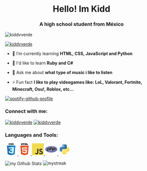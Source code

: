 <h1 align="center">Hello! Im Kidd</h1>
<h3 align="center">A high school student from México</h3>

<p align="left"> <img src="https://komarev.com/ghpvc/?username=kiddvverde&label=Profile%20views&color=0e75b6&style=flat" alt="kiddvverde" /> </p>

<p align="left"> <a href="https://twitter.com/kiddvverde" target="blank"><img src="https://img.shields.io/twitter/follow/kiddvverde?logo=twitter&style=for-the-badge" alt="kiddvverde" /></a> </p>

- 🌱 I’m currently learning **HTML, CSS, JavaScript and Python**

- 🌹 I'd like to learn **Ruby and C#**

- 💬 Ask me about **what type of music i like to listen**

- ⚡ Fun fact **I like to play videogames like: LoL, Valorant, Fortnite, Minecraft, Osu!, Roblox, etc...**

[![spotify-github-profile](https://spotify-github-profile.vercel.app/api/view?uid=31ngnsu7ppe6joap2t67cciud5ia&cover_image=true&theme=novatorem&show_offline=false&background_color=000000&interchange=true&bar_color=53b14f&bar_color_cover=false)](https://spotify-github-profile.vercel.app/api/view?uid=31ngnsu7ppe6joap2t67cciud5ia&redirect=true)

<h3 align="left">Connect with me:</h3>
<p align="left">
<a href="https://twitter.com/kiddvverde" target="blank"><img align="center" src="https://raw.githubusercontent.com/rahuldkjain/github-profile-readme-generator/master/src/images/icons/Social/twitter.svg" alt="kiddvverde" height="30" width="40" /></a>
<a href="https://www.youtube.com/c/kiddvverde" target="blank"><img align="center" src="https://raw.githubusercontent.com/rahuldkjain/github-profile-readme-generator/master/src/images/icons/Social/youtube.svg" alt="kiddvverde" height="30" width="40" /></a>
</p>

<h3 align="left">Languages and Tools:</h3>
<p align="left"> <a href="https://www.w3schools.com/css/" target="_blank" rel="noreferrer"> <img src="https://raw.githubusercontent.com/devicons/devicon/master/icons/css3/css3-original-wordmark.svg" alt="css3" width="40" height="40"/> </a> <a href="https://www.w3.org/html/" target="_blank" rel="noreferrer"> <img src="https://raw.githubusercontent.com/devicons/devicon/master/icons/html5/html5-original-wordmark.svg" alt="html5" width="40" height="40"/> </a> <a href="https://developer.mozilla.org/en-US/docs/Web/JavaScript" target="_blank" rel="noreferrer"> <img src="https://raw.githubusercontent.com/devicons/devicon/master/icons/javascript/javascript-original.svg" alt="javascript" width="40" height="40"/> </a> <a href="https://www.php.net" target="_blank" rel="noreferrer"> <img src="https://raw.githubusercontent.com/devicons/devicon/master/icons/php/php-original.svg" alt="php" width="40" height="40"/> </a> <a href="https://www.python.org" target="_blank" rel="noreferrer"> <img src="https://raw.githubusercontent.com/devicons/devicon/master/icons/python/python-original.svg" alt="python" width="40" height="40"/> </a> </p>

<img align="center" src="https://github-readme-stats.vercel.app/api?username=kiddvverde&include_all_commits=true&count_private=true&show_icons=true&line_height=20&title_color=2B5BBD&icon_color=1124BB&text_color=A1A1A1&bg_color=0,000000,130F40" alt="my Github Stats"/>

<img src="https://github-readme-streak-stats.herokuapp.com/?user=kiddvverde&theme=tokyonight" alt="mystreak"/>

